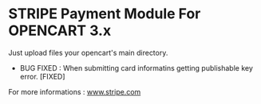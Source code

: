 # STRIPE Payment Module For OPENCART 3.x

Just upload files your opencart's main directory. 

* BUG FIXED :  When submitting card informatins getting publishable key error. [FIXED]

For more informations : www.stripe.com
